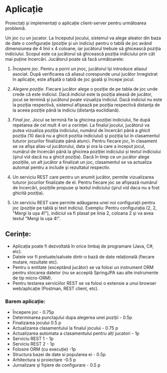 # Aplicație

Proiectați și implementați o aplicație client-server pentru următoarea problemă.

Un joc cu un jucator. La începutul jocului, sistemul va alege aleator din baza de date o configurație (poziție și un indiciu) pentru o tablă de joc având dimensiunea de 4 linii x 4 coloane, iar jucătorul trebuie să ghicească poziția indiciului. Scopul este ca jucătorul să ghicească poziția indiciului prin cât mai puține încercări. Jucătorul poate să facă următoarele:

1. _Începere joc_. Pentru a porni un jnoc, jucătorul își introduce aliasul asociat. După verificarea că aliasul corespunde unui jucător înregistrat în aplicație, este afişată o tablă de joc goală şi începe jocul.

2. _Alegere poziție_. Fiecare jucător alege o poziție de pe tabla de joc unde crede că este indiciul. Dacă indiciul este la poziția aleasă de jucător, jocul se termină şi jucătorul poate vizualiza indiciul. Dacă indiciul nu este la poziția respectivă, sistemul afişează pe poziția respectivă distanţa de la aceea poziție până la indiciu (distanţa euclidiană).

3. _Final joc_. Jocul se termină fie la ghicirea poziției indiciului, fie după repetarea de cel mult 4 ori a cerinței. La finalul jocului, jucătorul va putea vizualiza poziția indiciului, numărul de încercări până a ghicit poziția (10 dacă nu a ghicit pozitia indiciului) şi poziția lui în clasamentul tuturor jocurilor finalizate până atunci. Pentru fiecare joc, în clasament se va afişa alias-ul jucătorului, data și ora la care a inceput jocul, numărul de încercări până la ghicirea poziției indiciului și textul indiciului (şirul vid dacă nu a ghicit poziția). Dacă în timp ce un jucător alege pozițiile, un alt jucător a finalizat un joc, clasamentul se va actualiza automat pentru a include şi rezultatul respectiv.

4. Un serviciu REST care pentru un anumit jucător, permite vizualizarea tuturor jocurilor finalizate de el. Pentru fiecare joc se afişează numărul de încercări, pozițiile propuse şi textul indiciului (şirul vid daca nu a fost ghicită poziția).
5. Un serviciu REST care permite adăugarea unei noi configurații pentru joc (poziție pe tablă şi text indiciu). Exemplu: Pentru configurația (2, 2, "Mergi la ușa 4!"), indiciul va fi plasat pe linia 2, coloana 2 şi va avea textul "Mergi la ușa 4!".

## Cerințe:

- Aplicația poate fi dezvoltată în orice limbaj de programare (Java, C#, etc).
- Datele vor fi preluate/salvate dintr-o bază de date relațională (fiecare mutare, rezultate etc).
- Pentru o entitate (exceptând jucător) se va folosi un instrument ORM pentru stocarea datelor (nu se acceptă SpringJPA sau alte instrumente de tip micro-ORM).
- Pentru testarea serviciilor REST se va folosi o extensie a unui browser web/aplicație (Postman, REST client, etc).

### Barem aplicație:

- Începere joc - 0.75p
- Determinarea punctajului dupa alegerea unei poziții - 0.5p
- Finalizarea jocului 0.5 p
- Actualizarea clasamentului la finalul jocului - 0.75 p
- Actualizarea automata a clasamentului pentru alți jucatori - 1p
- Serviciu REST 1 - 1p
- Serviciu REST 2 - 1p
- Folosire ORM (cu execuție) -1p
- Structura bazei de date si popularea ei - 0.5p
- Arhitectura si proiectare -0.5 p
- Jurnalizare şi fişiere de configurare - 0.5 p
